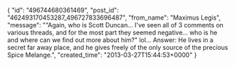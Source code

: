  {
   "id": "496744680361469",
   "post_id": "462493170453287_496727833696487",
   "from_name": "Maximus Legis",
   "message": "\"Again, who is Scott Duncan... I've seen all of 3 comments on various threads, and for the most part they seemed negative... who is he and where can we find out more about him?\" lol... Answer: He lives in a secret far away place, and he gives freely of the only source of the precious Spice Melange.",
   "created_time": "2013-03-27T15:44:53+0000"
 }
